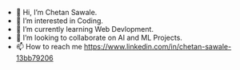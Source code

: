 - 👋 Hi, I’m Chetan Sawale.
- 👀 I’m interested in Coding.
- 🌱 I’m currently learning Web Devlopment.
- 💞️ I’m looking to collaborate on AI and ML Projects.
- 📫 How to reach me https://www.linkedin.com/in/chetan-sawale-13bb79206

<!---
chetan195/chetan195 is a ✨ special ✨ repository because its `README.md` (this file) appears on your GitHub profile.
You can click the Preview link to take a look at your changes.
--->
